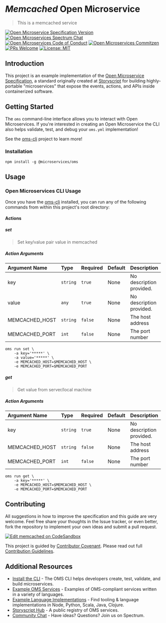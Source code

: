 # _Memcached_ Open Microservice

> This is a memcached service

[![Open Microservice Specification Version](https://img.shields.io/badge/Open%20Microservice-1.0-477bf3.svg)](https://openmicroservices.org)
[![Open Microservices Spectrum Chat](https://withspectrum.github.io/badge/badge.svg)](https://spectrum.chat/open-microservices)
[![Open Microservices Code of Conduct](https://img.shields.io/badge/Contributor%20Covenant-v1.4%20adopted-ff69b4.svg)](https://github.com/oms-services/.github/blob/master/CODE_OF_CONDUCT.md)
[![Open Microservices Commitzen](https://img.shields.io/badge/commitizen-friendly-brightgreen.svg)](http://commitizen.github.io/cz-cli/)
[![PRs Welcome](https://img.shields.io/badge/PRs-welcome-brightgreen.svg)](http://makeapullrequest.com)
[![License: MIT](https://img.shields.io/badge/License-MIT-blue.svg)](https://opensource.org/licenses/MIT)

## Introduction

This project is an example implementation of the [Open Microservice Specification](https://openmicroservices.org), a standard
originally created at [Storyscript](https://storyscript.io) for building highly-portable "microservices" that expose the
events, actions, and APIs inside containerized software.

## Getting Started

The `oms` command-line interface allows you to interact with Open Microservices. If you're interested in creating an Open
Microservice the CLI also helps validate, test, and debug your `oms.yml` implementation!

See the [oms-cli](https://github.com/microservices/oms) project to learn more!

### Installation

```
npm install -g @microservices/oms
```

## Usage

### Open Microservices CLI Usage

Once you have the [oms-cli](https://github.com/microservices/oms) installed, you can run any of the following commands from
within this project's root directory:

#### Actions

##### set

> Set key/value pair value in memcached

##### Action Arguments

| Argument Name  | Type     | Required | Default | Description              |
| :------------- | :------- | :------- | :------ | :----------------------- |
| key            | `string` | `true`   | None    | No description provided. |
| value          | `any`    | `true`   | None    | No description provided. |
| MEMCACHED_HOST | `string` | `false`  | None    | The host address         |
| MEMCACHED_PORT | `int`    | `false`  | None    | The port number          |

```shell
oms run set \
    -a key='*****' \
    -a value='*****' \
    -e MEMCACHED_HOST=$MEMCACHED_HOST \
    -e MEMCACHED_PORT=$MEMCACHED_PORT
```

##### get

> Get value from server/local machine

##### Action Arguments

| Argument Name  | Type     | Required | Default | Description              |
| :------------- | :------- | :------- | :------ | :----------------------- |
| key            | `string` | `true`   | None    | No description provided. |
| MEMCACHED_HOST | `string` | `false`  | None    | The host address         |
| MEMCACHED_PORT | `int`    | `false`  | None    | The port number          |

```shell
oms run get \
    -a key='*****' \
    -e MEMCACHED_HOST=$MEMCACHED_HOST \
    -e MEMCACHED_PORT=$MEMCACHED_PORT
```

## Contributing

All suggestions in how to improve the specification and this guide are very welcome. Feel free share your thoughts in the
Issue tracker, or even better, fork the repository to implement your own ideas and submit a pull request.

[![Edit memcached on CodeSandbox](https://codesandbox.io/static/img/play-codesandbox.svg)](https://codesandbox.io/s/github/oms-services/memcached)

This project is guided by [Contributor Covenant](https://github.com/oms-services/.github/blob/master/CODE_OF_CONDUCT.md).
Please read out full [Contribution Guidelines](https://github.com/oms-services/.github/blob/master/CONTRIBUTING.md).

## Additional Resources

- [Install the CLI](https://github.com/microservices/oms) - The OMS CLI helps developers create, test, validate, and build
  microservices.
- [Example OMS Services](https://github.com/oms-services) - Examples of OMS-compliant services written in a variety of
  languages.
- [Example Language Implementations](https://github.com/microservices) - Find tooling & language implementations in Node,
  Python, Scala, Java, Clojure.
- [Storyscript Hub](https://hub.storyscript.io) - A public registry of OMS services.
- [Community Chat](https://spectrum.chat/open-microservices) - Have ideas? Questions? Join us on Spectrum.
